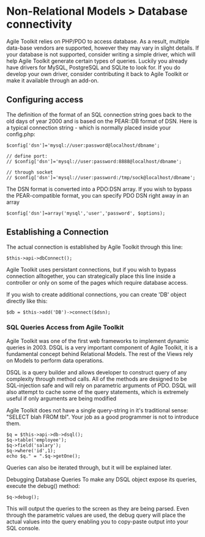 # Non-Relational Models > Database connectivity

Agile Toolkit relies on PHP/PDO to access database. As a result, multiple data-base vendors are supported, however they may vary in slight details. If your database is not supported, consider writing a simple driver, which will help Agile Toolkit generate certain types of queries. Luckily you already have drivers for MySQL, PostgreSQL and SQLite to look for. If you do develop your own driver, consider contributing it back to Agile Toolkit or make it available through an add-on.

## Configuring access
The definition of the format of an SQL connection string goes back to the old days of year 2000 and is based on the PEAR::DB format of DSN. Here is a typical connection string - which is normally placed inside your config.php:

    $config['dsn']='mysql://user:password@localhost/dbname';

    // define port:
    // $config['dsn']='mysql://user:password:8888@localhost/dbname';

    // through socket
    // $config['dsn']='mysql://user:password:/tmp/sock@localhost/dbname';

The DSN format is converted into a PDO:DSN array. If you wish to bypass the PEAR-compatible format, you can specify PDO DSN right away in an array

    $config['dsn']=array('mysql','user','password', $options);

## Establishing a Connection
The actual connection is established by Agile Toolkit through this line:

    $this->api->dbConnect();

Agile Toolkit uses persistant connections, but if you wish to bypass connection alltogether, you can strategically place this line inside a controller or only on some of the pages which require database access.

If you wish to create additional connections, you can create 'DB' object directly like this:

    $db = $this->add('DB')->connect($dsn);

### SQL Queries Access from Agile Toolkit
Agile Toolkit was one of the first web frameworks to implement dynamic queries in 2003. DSQL is a very important component of Agile Toolkit, it is a fundamental concept behind Relational Models. The rest of the Views rely on Models to perform data operations.

DSQL is a query builder and allows developer to construct query of any complexity through method calls. All of the methods are designed to be SQL-injection safe and will rely on parametric arguments of PDO. DSQL will also attempt to cache some of the query statements, which is extremely useful if only arguments are being modified

Agile Toolkit does not have a single query-string in it's traditional sense: "SELECT blah FROM tbl". Your job as a good programmer is not to introduce them.

    $q = $this->api->db->dsql();
    $q->table('employee');
    $q->field('salary');
    $q->where('id',1);
    echo $q." = ".$q->getOne();

Queries can also be iterated through, but it will be explained later.

Debugging Database Queries
To make any DSQL object expose its queries, execute the debug() method:

    $q->debug();

This will output the queries to the screen as they are being parsed. Even through the parametric values are used, the debug query will place the actual values into the query enabling you to copy-paste output into your SQL console.